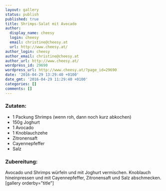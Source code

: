 ```yaml
---
layout: gallery
status: publish
published: true
title: Shrimps-Salat mit Avocado
author:
  display_name: cheesy
  login: cheesy
  email: christine@cheesy.at
  url: http://www.cheesy.at/
author_login: cheesy
author_email: christine@cheesy.at
author_url: http://www.cheesy.at/
wordpress_id: 29690
wordpress_url: http://www.cheesy.at/?page_id=29690
date: '2016-04-29 13:29:40 +0100'
date_gmt: '2016-04-29 11:29:40 +0100'
categories: []
comments: []
---
```

### Zutaten:
* 1 Packung Shrimps (wenn roh, dann noch kurz abkochen)
* 150g Joghurt
* 1 Avocado
* 1 Knoblauchzehe
* Zitronensaft
* Cayennepfeffer
* Salz
### Zubereitung:
Avocado und Shrimps würfeln und mit Joghurt vermischen. Knoblauch hineinpressen und mit Cayennepfeffer, Zitronensaft und Salz abschmecken.
[gallery orderby="title"]
